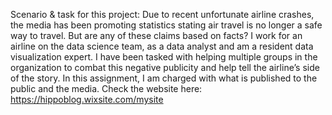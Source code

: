 Scenario & task for this project:
Due to recent unfortunate airline crashes, the media has been promoting statistics stating air travel is no longer a safe way to travel. But are any of these claims based on facts?
I work for an airline on the data science team, as a data analyst and am a resident data visualization expert. I have been tasked with helping multiple groups in the organization to combat this negative
publicity and help tell the airline’s side of the story. In this assignment, I am charged with what is published to the public and the media.
Check the website here: https://hippoblog.wixsite.com/mysite
